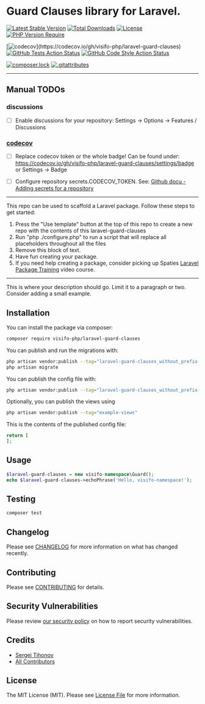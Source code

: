 # Guard Clauses library for Laravel.

[![Latest Stable Version](http://poser.pugx.org/visifo-php/laravel-guard-clauses/v)](https://packagist.org/packages/visifo-php/laravel-guard-clauses)
[![Total Downloads](http://poser.pugx.org/visifo-php/laravel-guard-clauses/downloads)](https://packagist.org/packages/visifo-php/laravel-guard-clauses)
[![License](http://poser.pugx.org/visifo-php/laravel-guard-clauses/license)](https://packagist.org/packages/visifo-php/laravel-guard-clauses)
[![PHP Version Require](http://poser.pugx.org/visifo-php/laravel-guard-clauses/require/php)](https://packagist.org/packages/visifo-php/laravel-guard-clauses)

[![codecov](https://codecov.io/gh/visifo-php/laravel-guard-clauses/branch/main/graph/badge.svg?token=???)](https://codecov.io/gh/visifo-php/laravel-guard-clauses)
[![GitHub Tests Action Status](https://img.shields.io/github/workflow/status/visifo-php/laravel-guard-clauses/run-tests?label=tests)](https://github.com/visifo-php/laravel-guard-clauses/actions?query=workflow%3Arun-tests+branch%3Amain)
[![GitHub Code Style Action Status](https://img.shields.io/github/workflow/status/visifo-php/laravel-guard-clauses/Check%20&%20fix%20styling?label=code%20style)](https://github.com/visifo-php/laravel-guard-clauses/actions?query=workflow%3A"Check+%26+fix+styling"+branch%3Amain)

[![composer.lock](http://poser.pugx.org/visifo-php/laravel-guard-clauses/composerlock)](https://packagist.org/packages/visifo-php/laravel-guard-clauses)
[![.gitattributes](http://poser.pugx.org/visifo-php/laravel-guard-clauses/gitattributes)](https://packagist.org/packages/visifo-php/laravel-guard-clauses)

---
## Manual TODOs 

### discussions
- [ ] Enable discussions for your repository: Settings -> Options -> Features / Discussions

### [codecov](https://codecov.io/)

- [ ] Replace codecov token or the whole badge! Can be found under:
https://codecov.io/gh/visifo-php/laravel-guard-clauses/settings/badge
or Settings -> Badge

- [ ] Configure repository secrets.CODECOV_TOKEN. See: [Github docu - Adding secrets for a repository](https://docs.github.com/en/codespaces/managing-codespaces-for-your-organization/managing-encrypted-secrets-for-your-repository-and-organization-for-codespaces#adding-secrets-for-a-repository)

---

This repo can be used to scaffold a Laravel package. Follow these steps to get started:

1. Press the "Use template" button at the top of this repo to create a new repo with the contents of this laravel-guard-clauses
2. Run "php ./configure.php" to run a script that will replace all placeholders throughout all the files
3. Remove this block of text.
4. Have fun creating your package.
5. If you need help creating a package, consider picking up Spaties <a href="https://laravelpackage.training">Laravel Package Training</a> video course.
---

This is where your description should go. Limit it to a paragraph or two. Consider adding a small example.


## Installation

You can install the package via composer:

```bash
composer require visifo-php/laravel-guard-clauses
```

You can publish and run the migrations with:

```bash
php artisan vendor:publish --tag="laravel-guard-clauses_without_prefix-migrations"
php artisan migrate
```

You can publish the config file with:
```bash
php artisan vendor:publish --tag="laravel-guard-clauses_without_prefix-config"
```

Optionally, you can publish the views using

```bash
php artisan vendor:publish --tag="example-views"
```

This is the contents of the published config file:

```php
return [
];
```

## Usage

```php
$laravel-guard-clauses = new visifo-namespace\Guard();
echo $laravel-guard-clauses->echoPhrase('Hello, visifo-namespace!');
```

## Testing

```bash
composer test
```

## Changelog

Please see [CHANGELOG](CHANGELOG.md) for more information on what has changed recently.

## Contributing

Please see [CONTRIBUTING](.github/CONTRIBUTING.md) for details.

## Security Vulnerabilities

Please review [our security policy](../../security/policy) on how to report security vulnerabilities.

## Credits

- [Sergej Tihonov](https://github.com/Sergej-Tihonov)
- [All Contributors](../../contributors)

## License

The MIT License (MIT). Please see [License File](LICENSE.md) for more information.
